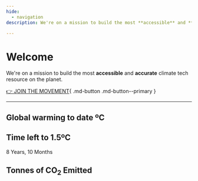 ```yaml
---
hide:
  - navigation
description: We're on a mission to build the most **accessible** and **accurate** climate tech resource on the planet.

---
```


<script type='text/javascript' src='https://climateclock.net/wp-content/themes/C2D/js/jquery.min.js'></script>
<script type='text/javascript' src='https://climateclock.net/wp-content/themes/C2D/js/jquery.isMobile.min.js'></script>
<script type='text/javascript' src='https://climateclock.net/wp-content/themes/C2D/js/magnific-popup.min.js'></script>
<script type='text/javascript' src='https://climateclock.net/wp-content/themes/C2D/js/CO2Calculator.js?r=202111041017&#038;ver=4.7.26'></script>
<script type='text/javascript' src='https://climateclock.net/wp-content/themes/C2D/js/scripts.js?r=202111041017&#038;ver=4.7.26'></script>

# Welcome

We're on a mission to build the most **accessible** and **accurate** climate tech resource on the planet.

[👉 JOIN THE MOVEMENT](../solutions){ .md-button .md-button--primary }

---

<div id="clock">
  <h2 id="global-temp">Global warming to date ºC</h2>
  <div id="global-temp-container"><span id="globaltemp" class="bold grad"></span></div>
  <h2 id="time-to-two">Time left to 1.5ºC</h2>
  <div id="timecountdown"></div>
  <p>8 Years, 10 Months</p>
  <h2 id="tonnes">Tonnes of CO<sub>2</sub> Emitted</h2>      
  <div id="carbontonnes"></div>
</div>